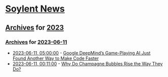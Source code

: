 # [Soylent News](../../../README.md)

## [Archives](../../index.md) for [2023](../index.md)

### [Archives](../../index.md) for [2023-06-11](index.md)

* [2023-06-11, 05:00:00](https://soylentnews.org/article.pl?sid=23/06/10/0053235&from=rss) - [Google DeepMind’s Game-Playing AI Just Found Another Way to Make Code Faster](https://soylentnews.org/article.pl?sid=23/06/10/0053235&from=rss)
* [2023-06-11, 00:11:00](https://soylentnews.org/article.pl?sid=23/06/09/1937210&from=rss) - [Why Do Champagne Bubbles Rise the Way They Do?](https://soylentnews.org/article.pl?sid=23/06/09/1937210&from=rss)
